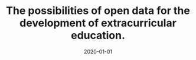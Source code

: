 ---
title: "The possibilities of open data for the development of extracurricular education."
collection: publications
permalink: /talk/2020-open-data-eca
date: 2020-01-01
venue: 'Moscow International Education Fair'
paperurl: '/files/pdf/research/Turning the Lights on.pdf'
github: 'https://github.com/jayrobwilliams/conflict-preemption'
---